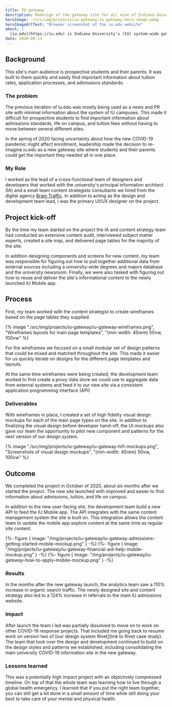 ```yaml
---
title: IU gateway
description: Redesign of the gateway site for all nine of Indiana University’s campuses
heroImage: ./src/img/projects/iu-gateway/iu-gateway-hero-image.webp
heroImageAltText: "Browser screenshot of the iu.edu website"
about: |
  [iu.edu](https://iu.edu) is Indiana University's (IU) system-wide gateway website where prospective students and their parents can go to find information about any of IU’s nine campuses.
date: 2020-09-13
---
```

## Background
This site's main audience is prospective students and their parents. It was built to them quickly and easily find important information about tuition rates, application processes, and admissions standards.

### The problem

The previous iteration of iu.edu was mostly being used as a news and PR site with minimal information about the system of IU campuses. This made it difficult for prospective students to find important information about admissions standards, life on campus, and tuition fees without having to move between several different sites.

In the spring of 2020 facing uncertainty about how the new COVID-19 pandemic might affect enrollment, leadership made the decision to re-imagine iu.edu as a new gateway site where students and their parents could get the important they needed all in one place.

### My Role

I worked as the lead of a cross-functional team of designers and developers that worked with the university's principal information architect (IA) and a small team content strategists consultants we hired from the digital agency [Brain Traffic](https://www.braintraffic.com/). In addition to acting as the design and development team lead, I was the primary UI/UX designer on the project.

## Project kick-off

By the time my team started on the project the IA and content strategy team had conducted an extensive content audit, interviewed subject matter experts, created a site map, and delivered page tables for the majority of the site.

In addition designing components and screens for new content, my team was responsible for figuring out how to pull together additional data from external sources including a university-wide degrees and majors database and the university newsroom. Finally, we were also tasked with figuring out how to reuse and deliver the site's informational content to the newly launched IU Mobile app.

## Process

First, my team worked with the content strategist to create wireframes based on the page tables they supplied.

<div class="article-layout__hero">
  <div class="container">
    {% image
      "./src/img/projects/iu-gateway/iu-gateway-wireframes.png",
      "Wireframes layouts for main page templates",
      "(min-width: 45rem) 50vw, 100vw"
    %}
  </div>
</div>

For the wireframes we focused on a small modular set of design patterns that could be mixed and matched throughout the site. This made it easier for us quickly iterate on designs for the different page templates and layouts.

At the same time wireframes were being created, the development team worked to first create a proxy data store we could use to aggregate data from external systems and feed it to our new site via a consistent application programming interface (API)

### Deliverables

With wireframes in place, I created a set of high fidelity visual design mockups for each of the main page types on the site. In addition to finalizing the visual design before developer hand-off, the UI mockups also gave our team the opportunity to pilot new component and patterns for the next version of our design system.

<div class="article-layout__hero">
  {% image
    "./src/img/projects/iu-gateway/iu-gateway-hifi-mockups.png",
    "Screenshots of visual design mockups",
    "(min-width: 45rem) 50vw, 100vw"
  %}
</div>

## Outcome

We completed the project in October of 2020, about six months after we started the project. The new site launched with improved and easier to find information about admissions, tuition, and life on campus.

In addition to the new user-facing site, the development team build a new API to feed the IU Mobile app. The API integrates with the same content management system the site is built on. This integration allows the content team to update the mobile app explore content at the same time as regular site content.

<div class="article-layout__hero">
  <div class="feature">
    {%- figure {
      image: "/img/projects/iu-gateway/iu-gateway-admissions-getting-started-mobile-mockup.png"
    } -%}
    {%- figure {
      image: "/img/projects/iu-gateway/iu-gateway-financial-aid-help-mobile-mockup.png"
    } -%}
    {%- figure {
      image: "/img/projects/iu-gateway/iu-gateway-how-to-apply-mobile-mockup.png"
    } -%}
  </div>
</div>

### Results

In the months after the new gateway launch, the analytics team saw a 110% increase in organic search traffic. The newly designed site and content strategy also led to a 124% increase in referrals to the main IU admissions website.

### Impact

After launch the team I led was partially dissolved to move on to work on other COVID-19 response projects. That included me going back to resume work on version two of [our design system Rivet](link to Rivet case study). The team that took over the design and development continued to build on the design styles and patterns we established, including consolidating the main university COVID-19 information site in the new gateway.

### Lessons learned

This was a potentially high impact project with an objectively compressed timeline. On top of that the whole team was learning how to live through a global health emergency. I learned that if you put the right team together, you can still get a lot done in a small amount of time while still doing your best to take care of your mental and physical health.